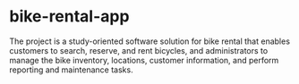 # bike-rental-app
The project is a study-oriented software solution for bike rental that enables customers to search, reserve, and rent bicycles, and administrators to manage the bike inventory, locations, customer information, and perform reporting and maintenance tasks.

